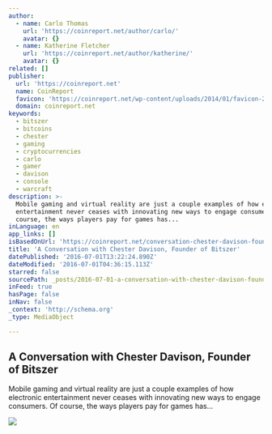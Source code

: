 ```yaml
---
author:
  - name: Carlo Thomas
    url: 'https://coinreport.net/author/carlo/'
    avatar: {}
  - name: Katherine Fletcher
    url: 'https://coinreport.net/author/katherine/'
    avatar: {}
related: []
publisher:
  url: 'https://coinreport.net'
  name: CoinReport
  favicon: 'https://coinreport.net/wp-content/uploads/2014/01/favicon-2.ico'
  domain: coinreport.net
keywords:
  - bitszer
  - bitcoins
  - chester
  - gaming
  - cryptocurrencies
  - carlo
  - gamer
  - davison
  - console
  - warcraft
description: >-
  Mobile gaming and virtual reality are just a couple examples of how electronic
  entertainment never ceases with innovating new ways to engage consumers. Of
  course, the ways players pay for games has...
inLanguage: en
app_links: []
isBasedOnUrl: 'https://coinreport.net/conversation-chester-davison-founder-bitszer/'
title: 'A Conversation with Chester Davison, Founder of Bitszer'
datePublished: '2016-07-01T13:22:24.890Z'
dateModified: '2016-07-01T04:36:15.113Z'
starred: false
sourcePath: _posts/2016-07-01-a-conversation-with-chester-davison-founder-of-bitszer.md
inFeed: true
hasPage: false
inNav: false
_context: 'http://schema.org'
_type: MediaObject

---
```

<article style=""><h1>A Conversation with Chester Davison, Founder of Bitszer</h1><p>Mobile gaming and virtual reality are just a couple examples of how electronic entertainment never ceases with innovating new ways to engage consumers. Of course, the ways players pay for games has...</p><img src="https://coinreport.net/wp-content/uploads/2016/06/Bitszer-founder-Chester-Davison-150x150.jpg" /></article>